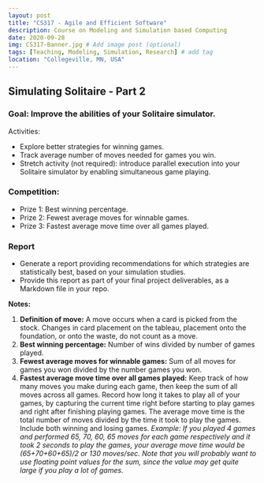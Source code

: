 ```yaml
---
layout: post
title: "CS317 - Agile and Efficient Software"
description: Course on Modeling and Simulation based Computing
date: 2020-09-28
img: CS317-Banner.jpg # Add image post (optional)
tags: [Teaching, Modeling, Simulation, Research] # add tag
location: "Collegeville, MN, USA"
---
```


## Simulating Solitaire - Part 2

### Goal: Improve the abilities of your Solitaire simulator.

Activities:
- Explore better strategies for winning games.
- Track average number of moves needed for games you win.
- Stretch activity (not required): introduce parallel execution into your Solitaire simulator by enabling simultaneous game playing.

### Competition:
- Prize 1: Best winning percentage.
- Prize 2: Fewest average moves for winnable games.
- Prize 3: Fastest average move time over all games played.

### Report
- Generate a report providing recommendations for which strategies are statistically best, based on your simulation studies.
- Provide this report as part of your final project deliverables, as a Markdown file in your repo.

**Notes:** 
1. **Definition of move:** A move occurs when a card is picked from the stock.  Changes in card placement on the tableau, placement onto the foundation, or onto the waste, do not count as a move.
1. **Best winning percentage:** Number of wins divided by number of games played.
1. **Fewest average moves for winnable games:** Sum of all moves for games you won divided by the number games you won.
1. **Fastest average move time over all games played:** Keep track of how many moves you make during each game, then keep the sum of all moves across all games.  Record how long it takes to play all of your games, by capturing the current time right before starting to play games and right after finishing playing games.  The average move time is the total number of moves divided by the time it took to play the games.  Include both winning and losing games. _Example: If you played 4 games and performed 65, 70, 60, 65 moves for each game respectively and it took 2 seconds to play the games, your average move time would be (65+70+60+65)/2 or 130 moves/sec.  Note that you will probably want to use floating point values for the sum, since the value may get quite large if you play a lot of games._



